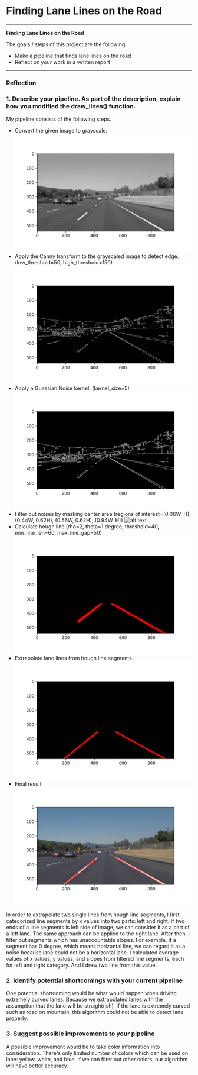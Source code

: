 # **Finding Lane Lines on the Road** 
---

**Finding Lane Lines on the Road**

The goals / steps of this project are the following:
* Make a pipeline that finds lane lines on the road
* Reflect on your work in a written report


[//]: # (Image References)

[grayscale]: ./imgs/grayscaled.jpg "Grayscale"
[canny_applied]: ./imgs/canny_applied.jpg "Canny-applied"
[blurred]: ./imgs/blurred.jpg "Blurred"
[masked]: ./imgs/maksed.jpg "Masked"
[hough]: ./imgs/hough.jpg "Hough"
[final]: ./imgs/final.jpg "Final"
[final2]: ./imgs/final2.jpg "Final2"

---

### Reflection

### 1. Describe your pipeline. As part of the description, explain how you modified the draw_lines() function.

My pipeline consists of the following steps.
* Convert the given image to grayscale.
![alt text][grayscale]
* Apply the Canny transform to the grayscaled image to detect edge. (low_threshold=50, high_threshold=150)
![alt text][canny_applied]
* Apply a Guassian Noise kernel. (kernel_size=5)
![alt text][blurred]
* Filter out noises by masking center area (regions of interest=(0.06W, H), (0.44W, 0.62H), (0.56W, 0.62H), (0.94W, H))
![alt text][masked]
* Calculate hough line (rho=2, theta=1 degree, threshold=40, min_line_len=60, max_line_gap=50)
![alt text][hough]
* Extrapolate lane lines from hough line segments.
![alt text][final]
* Final result
![alt text][final2]

In order to extrapolate two single lines from hough line segments, I first categorized line segments by x values into two parts: left and right. If two ends of a line segments is left side of image, we can consider it as a part of a left lane. The same approach can be applied to the right lane. After then, I filter out segments which has unaccountable slopes. For example, if a segment has 0 degree, which means horizontal line, we can regard it as a noise because lane could not be a horizontal lane. I calculated average values of x values, y values, and slopes from filtered line segments, each for left and right category. And I drew two line from this value.

### 2. Identify potential shortcomings with your current pipeline

One potential shortcoming would be what would happen when driving extremely curved lanes. Because we extrapolated lanes with the assumption that the lane will be straight(ish), if the lane is extremely curved such as road on mountain, this algorithm could not be able to detect lane properly.

### 3. Suggest possible improvements to your pipeline

A possible improvement would be to take color information into consideration. There's only limited number of colors which can be used on lane: yellow, white, and blue. If we can filter out other colors, our algorithm will have better accuracy.
